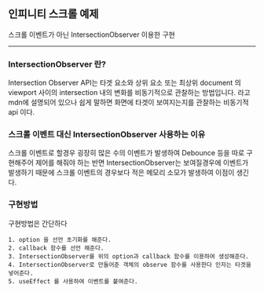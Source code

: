 ## 인피니티 스크롤 예제
스크롤 이벤트가 아닌 IntersectionObserver 이용한 구현

-------------
### IntersectionObserver 란?
Intersection Observer API는 타겟 요소와 상위 요소 또는 최상위 document 의 viewport 사이의 intersection 내의 변화를 비동기적으로 관찰하는 방법입니다. 라고 mdn에 설명되어 있으나 쉽게 말하면 화면에 타겟이 보여지는지를 관찰하는 비동기적 api 이다.

### 스크롤 이벤트 대신 IntersectionObserver 사용하는 이유
스크롤 이벤트로 할경우 굉장히 많은 수의 이벤트가 발생하여 Debounce 등을 따로 구현해주어 제어를 해줘야 하는 반면 IntersectionObserver는 보여질경우에 이벤트가 발생하기 때문에 스크롤 이벤트의 경우보다 적은 메모리 소모가 발생하여 이점이 생긴다.

### 구현방법
구현방법은 간단하다


    1. option 을 선언 초기화를 해준다.
    2. callback 함수를 선언 해준다.
    3. IntersectionObserver를 위의 option과 callback 함수를 이용하여 생성해준다.
    4. IntersectionObserver로 만들어준 객체의 observe 함수를 사용한다 인자는 타겟을 넣어준다.
    5. useEffect 를 사용하여 이벤트를 붙여준다.